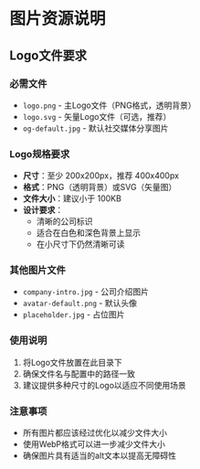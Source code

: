 # 图片资源说明

## Logo文件要求

### 必需文件
- `logo.png` - 主Logo文件（PNG格式，透明背景）
- `logo.svg` - 矢量Logo文件（可选，推荐）
- `og-default.jpg` - 默认社交媒体分享图片

### Logo规格要求
- **尺寸**：至少 200x200px，推荐 400x400px
- **格式**：PNG（透明背景）或SVG（矢量图）
- **文件大小**：建议小于 100KB
- **设计要求**：
  - 清晰的公司标识
  - 适合在白色和深色背景上显示
  - 在小尺寸下仍然清晰可读

### 其他图片文件
- `company-intro.jpg` - 公司介绍图片
- `avatar-default.png` - 默认头像
- `placeholder.jpg` - 占位图片

### 使用说明
1. 将Logo文件放置在此目录下
2. 确保文件名与配置中的路径一致
3. 建议提供多种尺寸的Logo以适应不同使用场景

### 注意事项
- 所有图片都应该经过优化以减少文件大小
- 使用WebP格式可以进一步减少文件大小
- 确保图片具有适当的alt文本以提高无障碍性
